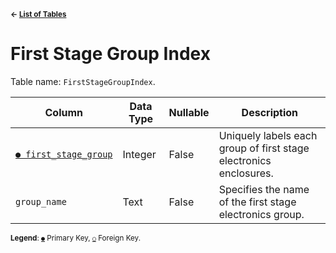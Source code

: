 <sup>**← [List of Tables](schema.md)**</sup>

# First Stage Group Index

Table name: `FirstStageGroupIndex`.

| Column                                              | Data Type | Nullable | Description                                                       |
| --------------------------------------------------- | --------- | -------- | ----------------------------------------------------------------- |
| [`● first_stage_group`](first_stage_group_index.md) | Integer   | False    | Uniquely labels each group of first stage electronics enclosures. |
| `group_name`                                        | Text      | False    | Specifies the name of the first stage electronics group.          |

<sup>**Legend**: [`●`](first_stage_group_index.md) Primary Key, [`○`](first_stage_group_index.md) Foreign Key.</sup>

